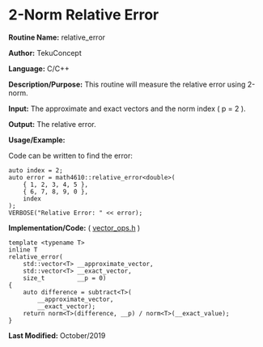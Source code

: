# 2-Norm Relative Error

**Routine Name:** relative_error

**Author:** TekuConcept

**Language:** C/C++

**Description/Purpose:** This routine will measure the relative error using 2-norm.

**Input:** The approximate and exact vectors and the norm index ( p = 2 ).

**Output:** The relative error.

**Usage/Example:**

Code can be written to find the error:

    auto index = 2;
    auto error = math4610::relative_error<double>(
        { 1, 2, 3, 4, 5 },
        { 6, 7, 8, 9, 0 },
        index
    );
    VERBOSE("Relative Error: " << error);

**Implementation/Code:** ( [vector_ops.h](https://github.com/TekuConcept/math4610/blob/master/modules/include/vector_ops.h) )

    template <typename T>
    inline T
    relative_error(
        std::vector<T> __approximate_vector,
        std::vector<T> __exact_vector,
        size_t         __p = 0)
    {
        auto difference = subtract<T>(
            __approximate_vector,
            __exact_vector);
        return norm<T>(difference, __p) / norm<T>(__exact_value);
    }

**Last Modified:** October/2019
